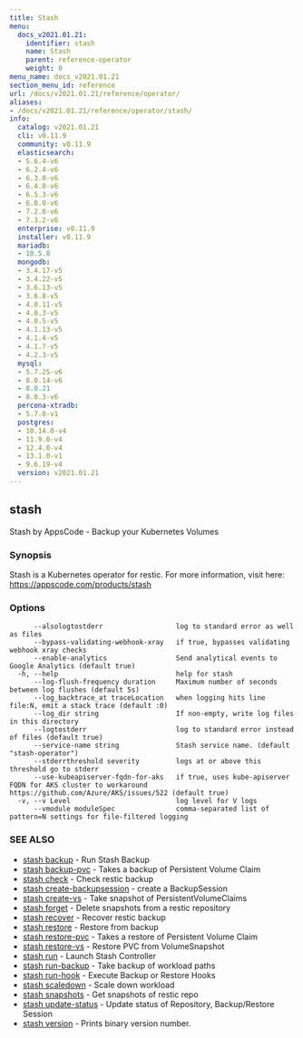 ```yaml
---
title: Stash
menu:
  docs_v2021.01.21:
    identifier: stash
    name: Stash
    parent: reference-operator
    weight: 0
menu_name: docs_v2021.01.21
section_menu_id: reference
url: /docs/v2021.01.21/reference/operator/
aliases:
- /docs/v2021.01.21/reference/operator/stash/
info:
  catalog: v2021.01.21
  cli: v0.11.9
  community: v0.11.9
  elasticsearch:
  - 5.6.4-v6
  - 6.2.4-v6
  - 6.3.0-v6
  - 6.4.0-v6
  - 6.5.3-v6
  - 6.8.0-v6
  - 7.2.0-v6
  - 7.3.2-v6
  enterprise: v0.11.9
  installer: v0.11.9
  mariadb:
  - 10.5.8
  mongodb:
  - 3.4.17-v5
  - 3.4.22-v5
  - 3.6.13-v5
  - 3.6.8-v5
  - 4.0.11-v5
  - 4.0.3-v5
  - 4.0.5-v5
  - 4.1.13-v5
  - 4.1.4-v5
  - 4.1.7-v5
  - 4.2.3-v5
  mysql:
  - 5.7.25-v6
  - 8.0.14-v6
  - 8.0.21
  - 8.0.3-v6
  percona-xtradb:
  - 5.7.0-v1
  postgres:
  - 10.14.0-v4
  - 11.9.0-v4
  - 12.4.0-v4
  - 13.1.0-v1
  - 9.6.19-v4
  version: v2021.01.21
---
```


## stash

Stash by AppsCode - Backup your Kubernetes Volumes

### Synopsis

Stash is a Kubernetes operator for restic. For more information, visit here: https://appscode.com/products/stash

### Options

```
      --alsologtostderr                  log to standard error as well as files
      --bypass-validating-webhook-xray   if true, bypasses validating webhook xray checks
      --enable-analytics                 Send analytical events to Google Analytics (default true)
  -h, --help                             help for stash
      --log-flush-frequency duration     Maximum number of seconds between log flushes (default 5s)
      --log_backtrace_at traceLocation   when logging hits line file:N, emit a stack trace (default :0)
      --log_dir string                   If non-empty, write log files in this directory
      --logtostderr                      log to standard error instead of files (default true)
      --service-name string              Stash service name. (default "stash-operator")
      --stderrthreshold severity         logs at or above this threshold go to stderr
      --use-kubeapiserver-fqdn-for-aks   if true, uses kube-apiserver FQDN for AKS cluster to workaround https://github.com/Azure/AKS/issues/522 (default true)
  -v, --v Level                          log level for V logs
      --vmodule moduleSpec               comma-separated list of pattern=N settings for file-filtered logging
```

### SEE ALSO

* [stash backup](/docs/v2021.01.21/reference/operator/stash_backup)	 - Run Stash Backup
* [stash backup-pvc](/docs/v2021.01.21/reference/operator/stash_backup-pvc)	 - Takes a backup of Persistent Volume Claim
* [stash check](/docs/v2021.01.21/reference/operator/stash_check)	 - Check restic backup
* [stash create-backupsession](/docs/v2021.01.21/reference/operator/stash_create-backupsession)	 - create a BackupSession
* [stash create-vs](/docs/v2021.01.21/reference/operator/stash_create-vs)	 - Take snapshot of PersistentVolumeClaims
* [stash forget](/docs/v2021.01.21/reference/operator/stash_forget)	 - Delete snapshots from a restic repository
* [stash recover](/docs/v2021.01.21/reference/operator/stash_recover)	 - Recover restic backup
* [stash restore](/docs/v2021.01.21/reference/operator/stash_restore)	 - Restore from backup
* [stash restore-pvc](/docs/v2021.01.21/reference/operator/stash_restore-pvc)	 - Takes a restore of Persistent Volume Claim
* [stash restore-vs](/docs/v2021.01.21/reference/operator/stash_restore-vs)	 - Restore PVC from VolumeSnapshot
* [stash run](/docs/v2021.01.21/reference/operator/stash_run)	 - Launch Stash Controller
* [stash run-backup](/docs/v2021.01.21/reference/operator/stash_run-backup)	 - Take backup of workload paths
* [stash run-hook](/docs/v2021.01.21/reference/operator/stash_run-hook)	 - Execute Backup or Restore Hooks
* [stash scaledown](/docs/v2021.01.21/reference/operator/stash_scaledown)	 - Scale down workload
* [stash snapshots](/docs/v2021.01.21/reference/operator/stash_snapshots)	 - Get snapshots of restic repo
* [stash update-status](/docs/v2021.01.21/reference/operator/stash_update-status)	 - Update status of Repository, Backup/Restore Session
* [stash version](/docs/v2021.01.21/reference/operator/stash_version)	 - Prints binary version number.

